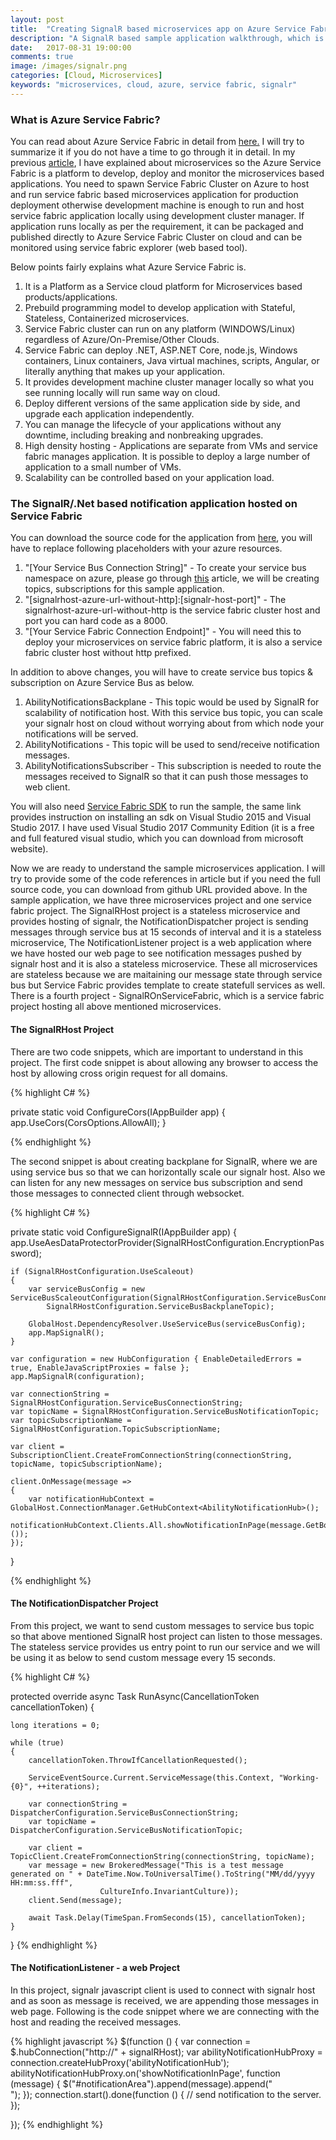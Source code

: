 ```yaml
---
layout: post
title:  "Creating SignalR based microservices app on Azure Service Fabric"
description: "A SignalR based sample application walkthrough, which is using microservices hosted on azure service fabric."
date:   2017-08-31 19:00:00
comments: true
image: /images/signalr.png
categories: [Cloud, Microservices]
keywords: "microservices, cloud, azure, service fabric, signalr"
---
```

<h3>What is Azure Service Fabric?</h3>

You can read about Azure Service Fabric in detail from [here.][servicefabricintro] I will try to summarize it if you do not have a time to go through it in detail. In my previous [article][microservices], I have explained about microservices so the Azure Service Fabric is a platform to develop, deploy and monitor the microservices based applications. You need to spawn Service Fabric Cluster on Azure to host and run service fabric based microservices application for production deployment otherwise development machine is enough to run and host service fabric application locally using development cluster manager. If application runs locally as per the requirement, it can be packaged and published directly to Azure Service Fabric Cluster on cloud and can be monitored using service fabric explorer (web based tool). 

Below points fairly explains what Azure Service Fabric is.
  
  1. It is a Platform as a Service cloud platform for Microservices based products/applications.
  2. Prebuild programming model to develop application with Stateful, Stateless, Containerized                       microservices.
  3. Service Fabric cluster can run on any platform (WINDOWS/Linux) regardless of Azure/On-Premise/Other             Clouds.
  4. Service Fabric can deploy .NET, ASP.NET Core, node.js, Windows containers, Linux containers, Java virtual       machines, scripts, Angular, or literally anything that makes up your application.
  5. It provides development machine cluster manager locally so what you see running locally will run same way       on cloud. 
  6. Deploy different versions of the same application side by side, and upgrade each application                    independently.
  7. You can manage the lifecycle of your applications without any downtime, including breaking and nonbreaking      upgrades.
  8. High density hosting - Applications are separate from VMs and service fabric manages application. It is         possible to deploy a large number of application to a small number of VMs.
  9. Scalability can be controlled based on your application load.

<h3>The SignalR/.Net based notification application hosted on Service Fabric</h3>

You can download the source code for the application from [here][github],  you will have to replace following placeholders with your azure resources. 

  1. "[Your Service Bus Connection String]" - To create your service bus namespace on azure, please go through       [this][servicebus] article, we will be creating topics, subscriptions for this sample application.
  2. "[signalrhost-azure-url-without-http]:[signalr-host-port]" - The signalrhost-azure-url-without-http is the      service fabric cluster host and port you can hard code as a 8000.
  3. "[Your Service Fabric Connection Endpoint]" - You will need this to deploy your microservices on service        fabric platform, it is also a service fabric cluster host without http prefixed. 

In addition to above changes, you will have to create service bus topics & subscription on Azure Service Bus as below.

  1. AbilityNotificationsBackplane - This topic would be used by SignalR for scalability of notification host.       With this service bus topic, you can scale your signalr host on cloud without worrying about from which node    your notifications will be served.
  2. AbilityNotifications - This topic will be used to send/receive notification messages.
  3. AbilityNotificationsSubscriber - This subscription is needed to route the messages received to SignalR so       that it can push those messages to web client. 


You will also need [Service Fabric SDK][servicefabric] to run the sample, the same link provides instruction on installing an sdk on Visual Studio 2015 and Visual Studio 2017. I have used Visual Studio 2017 Community Edition (it is a free and full featured visual studio, which you can download from microsoft website).

Now we are ready to understand the sample microservices application. I will try to provide some of the code references in article but if you need the full source code, you can download from github URL provided above. In the sample application, we have three microservices project and one service fabric project. The SignalRHost project is a stateless microservice and provides hosting of signalr, the NotificationDispatcher project is sending messages through service bus at 15 seconds of interval and it is a stateless microservice, The NotificationListener project is a web application where we have hosted our web page to see notification messages pushed by signalr host and it is also a stateless microservice. These all microservices are stateless because we are maitaining our message state through service bus but Service Fabric provides template to create statefull services as well. There is a fourth project - SignalROnServiceFabric, which is a service fabric project hosting all above mentioned microservices.

<h4>The SignalRHost Project</h4>

There are two code snippets, which are important to understand in this project. The first code snippet is about allowing any browser to access the host by allowing cross origin request for all domains.

{% highlight C# %}

 private static void ConfigureCors(IAppBuilder app)
 {
    app.UseCors(CorsOptions.AllowAll);
 }

{% endhighlight %}

The second snippet is about creating backplane for SignalR, where we are using service bus so that we can horizontally scale our signalr host. Also we can listen for any new messages on service bus subscription and send those messages to connected client through websocket.

{% highlight C# %}

private static void ConfigureSignalR(IAppBuilder app)
{
    app.UseAesDataProtectorProvider(SignalRHostConfiguration.EncryptionPassword);

    if (SignalRHostConfiguration.UseScaleout)
    {
        var serviceBusConfig = new ServiceBusScaleoutConfiguration(SignalRHostConfiguration.ServiceBusConnectionString, 
            SignalRHostConfiguration.ServiceBusBackplaneTopic);

        GlobalHost.DependencyResolver.UseServiceBus(serviceBusConfig);
        app.MapSignalR();
    }

    var configuration = new HubConfiguration { EnableDetailedErrors = true, EnableJavaScriptProxies = false };
    app.MapSignalR(configuration);

    var connectionString = SignalRHostConfiguration.ServiceBusConnectionString;
    var topicName = SignalRHostConfiguration.ServiceBusNotificationTopic;
    var topicSubscriptionName = SignalRHostConfiguration.TopicSubscriptionName;

    var client = SubscriptionClient.CreateFromConnectionString(connectionString, topicName, topicSubscriptionName);

    client.OnMessage(message =>
    {
        var notificationHubContext = GlobalHost.ConnectionManager.GetHubContext<AbilityNotificationHub>();
        notificationHubContext.Clients.All.showNotificationInPage(message.GetBody<String>());
    });
}

{% endhighlight %}

<h4>The NotificationDispatcher Project</h4>

From this project, we want to send custom messages to service bus topic so that above mentioned SignalR host project can listen to those messages. The stateless service provides us entry point to run our service and we will be using it as below to send custom message every 15 seconds.

{% highlight C# %}

protected override async Task RunAsync(CancellationToken cancellationToken)
{
    
    long iterations = 0;

    while (true)
    {
        cancellationToken.ThrowIfCancellationRequested();

        ServiceEventSource.Current.ServiceMessage(this.Context, "Working-{0}", ++iterations);

        var connectionString = DispatcherConfiguration.ServiceBusConnectionString;
        var topicName = DispatcherConfiguration.ServiceBusNotificationTopic;

        var client = TopicClient.CreateFromConnectionString(connectionString, topicName);
        var message = new BrokeredMessage("This is a test message generated on " + DateTime.Now.ToUniversalTime().ToString("MM/dd/yyyy HH:mm:ss.fff",
                        CultureInfo.InvariantCulture));
        client.Send(message);

        await Task.Delay(TimeSpan.FromSeconds(15), cancellationToken);
    }
}
{% endhighlight %}

<h4>The NotificationListener - a web Project</h4>

In this project, signalr javascript client is used to connect with signalr host and as soon as message is received, we are appending those messages in web page. Following is the code snippet where we are connecting with the host and reading the received messages.

{% highlight javascript %}
$(function () {
    var connection = $.hubConnection("http://" + signalRHost);
    var abilityNotificationHubProxy = connection.createHubProxy('abilityNotificationHub');
    abilityNotificationHubProxy.on('showNotificationInPage', function (message) {
        $("#notificationArea").append(message).append("<br/>");
    });
    connection.start().done(function () {
        // send notification to the server.
    });

});
{% endhighlight %}

[servicefabricintro]:   https://docs.microsoft.com/en-us/azure/service-fabric/service-fabric-overview
[microservices]: /blog/2017/what-is-micro-services-architecture/
[github]: https://github.com/prajapatin/SignalROnServiceFabric
[servicebus]: https://docs.microsoft.com/en-us/azure/service-bus-messaging/service-bus-dotnet-how-to-use-topics-subscriptions
[servicefabric]: https://docs.microsoft.com/en-us/azure/service-fabric/service-fabric-get-started